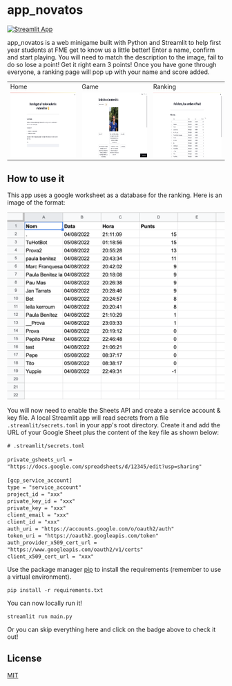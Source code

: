 # app_novatos
[![Streamlit App](https://static.streamlit.io/badges/streamlit_badge_black_white.svg)](https://marcfranquesa-app-novatos-main-8xz0qe.streamlitapp.com/)

app_novatos is a web minigame built with Python and Streamlit to help first year students at FME get to know us a little better! Enter a name, confirm and start playing. You will need to match the description to the image, fail to do so lose a point! Get it right earn 3 points! Once you have gone through everyone, a ranking page will pop up with your name and score added.


<table class="center">
  <tr>
    <td>Home</td>
     <td>Game</td>
     <td>Ranking</td>
  </tr>
  <tr>
    <td><img src="resources/readme/home.png" width=270 height=150></td>
    <td><img src="resources/readme/game.png" width=270 height=150></td>
    <td><img src="resources/readme/ranking.png" width=270 height=150></td>
  </tr>
 </table>

## How to use it

This app uses a google worksheet as a database for the ranking. Here is an image of the format:

![plot](./resources/readme/worksheet.png)

You will now need to enable the Sheets API and create a service account & key file. A local Streamlit app will read secrets from a file `.streamlit/secrets.toml` in your app's root directory. Create it and add the URL of your Google Sheet plus the content of the key file as shown below:

```
# .streamlit/secrets.toml

private_gsheets_url = "https://docs.google.com/spreadsheets/d/12345/edit?usp=sharing"

[gcp_service_account]
type = "service_account"
project_id = "xxx"
private_key_id = "xxx"
private_key = "xxx"
client_email = "xxx"
client_id = "xxx"
auth_uri = "https://accounts.google.com/o/oauth2/auth"
token_uri = "https://oauth2.googleapis.com/token"
auth_provider_x509_cert_url = "https://www.googleapis.com/oauth2/v1/certs"
client_x509_cert_url = "xxx"
```

Use the package manager [pip](https://pip.pypa.io/en/stable/) to install the requirements (remember to use a virtual environment).

```
pip install -r requirements.txt
```

You can now locally run it!

```
streamlit run main.py
```

Or you can skip everything here and click on the badge above to check it out!

## License
[MIT](https://choosealicense.com/licenses/mit/)